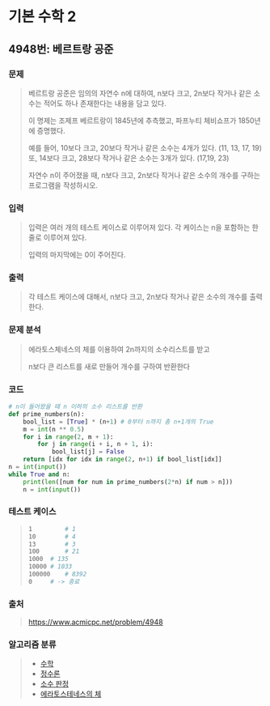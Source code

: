 # 기본 수학 2

## 4948번: 베르트랑 공준

### 문제

> 베르트랑 공준은 임의의 자연수 n에 대하여, n보다 크고, 2n보다 작거나 같은 소수는 적어도 하나 존재한다는 내용을 담고 있다.
>
> 이 명제는 조제프 베르트랑이 1845년에 추측했고, 파프누티 체비쇼프가 1850년에 증명했다.
>
> 예를 들어, 10보다 크고, 20보다 작거나 같은 소수는 4개가 있다. (11, 13, 17, 19) 또, 14보다 크고, 28보다 작거나 같은 소수는 3개가 있다. (17,19, 23)
>
> 자연수 n이 주어졌을 때, n보다 크고, 2n보다 작거나 같은 소수의 개수를 구하는 프로그램을 작성하시오. 



### 입력

> 입력은 여러 개의 테스트 케이스로 이루어져 있다. 각 케이스는 n을 포함하는 한 줄로 이루어져 있다.
>
> 입력의 마지막에는 0이 주어진다.



### 출력

> 각 테스트 케이스에 대해서, n보다 크고, 2n보다 작거나 같은 소수의 개수를 출력한다.



### 문제 분석

>에라토스체네스의 체를 이용하여 2n까지의 소수리스트를 받고
>
>n보다 큰 리스트를 새로 만들어 개수를 구하여 반환한다



### 코드

```python
# n이 들어왔을 때 n 이하의 소수 리스트를 반환
def prime_numbers(n):
    bool_list = [True] * (n+1) # 0부터 n까지 총 n+1개의 True
    m = int(n ** 0.5)
    for i in range(2, m + 1):
        for j in range(i + i, n + 1, i):
            bool_list[j] = False
    return [idx for idx in range(2, n+1) if bool_list[idx]]
n = int(input())
while True and n:
    print(len([num for num in prime_numbers(2*n) if num > n]))
    n = int(input())
```



### 테스트 케이스

> ```bash
> 1  		# 1
> 10 		# 4
> 13		# 3
> 100		# 21
> 1000	# 135
> 10000	# 1033
> 100000	# 8392
> 0		# -> 종료
> ```



### 출처

> https://www.acmicpc.net/problem/4948



### 알고리즘 분류

> - [수학](https://www.acmicpc.net/problem/tag/124)
> - [정수론](https://www.acmicpc.net/problem/tag/95)
> - [소수 판정](https://www.acmicpc.net/problem/tag/9)
> - [에라토스테네스의 체](https://www.acmicpc.net/problem/tag/67)